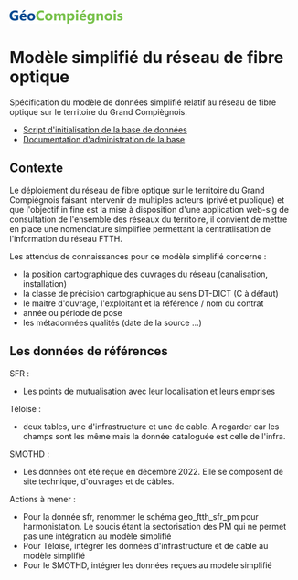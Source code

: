 ![picto](https://github.com/sigagglocompiegne/orga_gest_igeo/blob/master/doc/img/geocompiegnois_2020_reduit_v2.png)

# Modèle simplifié du réseau de fibre optique

Spécification du modèle de données simplifié relatif au réseau de fibre optique sur le territoire du Grand Compiègnois.

- [Script d'initialisation de la base de données](bdd/init_db_ftth_light.sql) 
- [Documentation d'administration de la base](bdd/doc_admin_bd_resh_light.md)

## Contexte

Le déploiement du réseau de fibre optique sur le territoire du Grand Compiégnois faisant intervenir de multiples acteurs (privé et publique) et que l'objectif in fine est la mise à disposition d'une application web-sig de consultation de l'ensemble des réseaux du territoire, il convient de mettre en place une nomenclature simplifiée permettant la centratlisation de l'information du réseau FTTH.

Les attendus de connaissances pour ce modèle simplifié concerne :
* la position cartographique des ouvrages du réseau (canalisation, installation)
* la classe de précision cartographique au sens DT-DICT (C à défaut)
* le maitre d'ouvrage, l'exploitant et la référence / nom du contrat
* année ou période de pose
* les métadonnées qualités (date de la source ...)  
  
## Les données de références  
  
SFR :
* Les points de mutualisation avec leur localisation et leurs emprises

Téloise :
* deux tables, une d'infrastructure et une de cable. A regarder car les champs sont les même mais la donnée cataloguée est celle de l'infra.

SMOTHD :
* Les données ont été reçue en décembre 2022. Elle se composent de site technique, d'ouvrages et de câbles.


Actions à mener :
* Pour la donnée sfr, renommer le schéma geo_ftth_sfr_pm pour harmonistation. Le soucis étant la sectorisation des PM qui ne permet pas une intégration au modèle simplifié
* Pour Téloise, intégrer les données d'infrastructure et de cable au modèle simplifié
* Pour le SMOTHD, intégrer les données reçues au modèle simplifié


